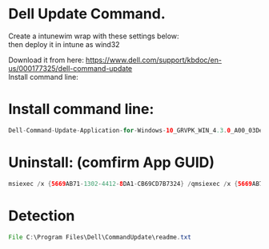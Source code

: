 # Dell Update Command.
Create a intunewim wrap with these settings below: <br/>
then deploy it in intune as wind32

Download it from here: https://www.dell.com/support/kbdoc/en-us/000177325/dell-command-update <br/>
Install command line: <br/>

# Install command line:
```java
Dell-Command-Update-Application-for-Windows-10_GRVPK_WIN_4.3.0_A00_03Dell-Command-Update-Application-for-Windows-10_GRVPK_WIN_4.3.0_A00_03.exe /s /l=C:\ProgramData\Intune-DellUpdate-Install.txt
```

# Uninstall: (comfirm App GUID)
```java
msiexec /x {5669AB71-1302-4412-8DA1-CB69CD7B7324} /qmsiexec /x {5669AB71-1302-4412-8DA1-CB69CD7B7324} /q
```

# Detection
```java
File C:\Program Files\Dell\CommandUpdate\readme.txt
```


